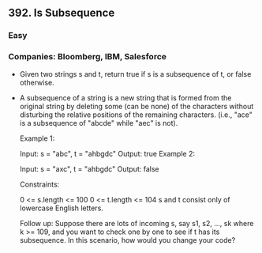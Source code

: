 ## 392. Is Subsequence

### Easy

### Companies: Bloomberg, IBM, Salesforce

- Given two strings s and t, return true if s is a subsequence of t, or false otherwise.

- A subsequence of a string is a new string that is formed from the original string by deleting some (can be none) of the characters without disturbing the relative positions of the remaining characters. (i.e., "ace" is a subsequence of "abcde" while "aec" is not).

  Example 1:

  Input: s = "abc", t = "ahbgdc"
  Output: true
  Example 2:

  Input: s = "axc", t = "ahbgdc"
  Output: false

  Constraints:

  0 <= s.length <= 100
  0 <= t.length <= 104
  s and t consist only of lowercase English letters.

  Follow up: Suppose there are lots of incoming s, say s1, s2, ..., sk where k >= 109, and you want to check one by one to see if t has its subsequence. In this scenario, how would you change your code?
